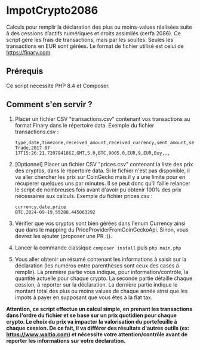 # ImpotCrypto2086
Calculs pour remplir la déclaration des plus ou moins-values réalisées suite à des cessions d’actifs numériques et droits assimilés (cerfa 2086).
Ce script gère les frais de transactions, mais par les soultes.
Seules les transactions en EUR sont gérées. Le format de fichier utilisé est celui de https://finary.com.


## Prérequis

Ce script nécessite PHP 8.4 et Composer.

## Comment s'en servir ?

1. Placer un fichier CSV "transactions.csv" contenant vos transactions au format Finary dans le répertoire data.
Exemple du fichier transactions.csv :

    ```
    type,date,timezone,received_amount,received_currency,sent_amount,sent_currency,fee_amount,fee_currency,description,address,transaction_hash,external_id
    Trade,2017-07-17T15:26:21.720794186Z,GMT,5.0,BTC,9005.0,EUR,9,EUR,Buy,,,
    ```

2. [Optionnel] Placer un fichier CSV "prices.csv" contenant la liste des prix des cryptos, dans le répertoire data. 
Si le fichier n'est pas disponible, il va aller chercher les prix sur CoinGecko mais il y a une limite pour en récuperer quelques uns par minutes. Il se peut donc qu'il faille relancer le script de nombreuses fois avant d'avoir pu obtenir 100% des prix nécessaires aux calculs.
Exemple du fichier prices.csv :

    ```
    currency,date,price
    BTC,2024-09-19,55288.445063292
    ```
3. Vérifier que vos cryptos sont bien gérées dans l'enum Currency ainsi que dans le mapping du PriceProviderFromCoinGeckoApi. Sinon, vous devrez les ajouter (proposer une PR :)).

4. Lancer la commande classique ``composer install`` puis ``php main.php``

5. Vous aller obtenir un résumé contenant les informations à saisir sur la déclaration (les numéros entre parenthèses sont ceux des cases à remplir).
La première partie vous indique, pour information/contrôle, la quantité actuelle pour chaque crypto.
La seconde partie détaille chaque cession, à reporter sur la déclaration.
La dernière partie indique le montant total des plus ou moins values de chaque année ainsi que les impots à payer en supposant que vous êtes à la flat tax.



**Attention, ce script effectue un calcul simple, en prenant les transactions dans l'ordre du fichier et se base sur un prix quotidien pour chaque crypto. Le choix du prix va impacter la valorisation du portefeuille à chaque cession.
De ce fait, il va différer des résultats d'autres outils (ex: https://www.waltio.com) et nécessite votre attention/contrôle avant de reporter les informations sur votre déclaration.**